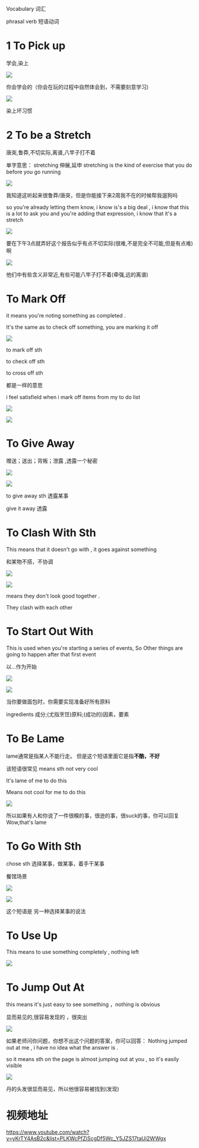 Vocabulary  词汇 

phrasal verb 短语动词



# 1 To Pick up 

学会,染上

![](1.png) 

你会学会的（你会在玩的过程中自然体会到，不需要刻意学习)



![](2.png) 



染上坏习惯



# 2 To be a  Stretch 

唐突,鲁莽,不切实际,离谱,八竿子打不着

单字意思： stretching 伸展,延申   stretching is the kind of exercise that you do before you go running 





![](3.png) 

我知道这听起来很鲁莽/唐突，但是你能接下来2周我不在的时候帮我遛狗吗

so you're already letting them know, i know is's a big deal , i know that this is a lot to ask you and you're adding that expression, i know that it's a   stretch 



![](4.png) 

要在下午3点就弄好这个报告似乎有点不切实际(很难,不是完全不可能,但是有点难)啊  





 ![](5.png)

他们中有些含义非常近,有些可能八竿子打不着(牵强,远的离谱) 



# To Mark Off

it means you're noting something as completed .

It's the same as to check off something, you are marking it off 



![](6.png) 





to mark off sth 

to check off sth 

to cross off sth 

都是一样的意思 

i feel satisfield when i mark  off items from my to do list 

![](7.png) 

![](8.png) 



# To Give Away 

赠送；送出；背叛；泄露 ,透露一个秘密

![](9.png) 

![](10.png) 



to give away sth  透露某事

give it away 透露 



# To Clash With Sth

This means that it doesn't  go with  ,  it  goes against something 

和某物不搭，不协调 

![](11.png) 



![](12.png)

means they don't look good together . 



They clash with each other 



# To Start Out With 

This is used when you're starting  a series  of events, So Other things are going to happen after that first event 



以...作为开始

![](13.png) 





![](14.png) 

当你要做面包时，你需要实现准备好所有原料

ingredients  成分;(尤指烹饪)原料;(成功的)因素，要素 



# To Be Lame 

lame通常是指某人不能行走。 但是这个短语里面它是指**不酷，不好** 

该短语很常见  means sth not very cool 



It's lame of me to do this 

Means not cool for me to do this 

![](15.png) 



所以如果有人和你说了一件很糗的事，很逊的事，很suck的事，你可以回复Wow,that's lame 

# To Go With Sth 

 chose sth 选择某事，做某事，着手干某事



餐馆场景

![](16.png) 



![](17.png) 



这个短语是 另一种选择某事的说法



# To Use Up 

This means to use something completely , nothing left 

![](18.png) 



# To Jump Out At 

this means it's just easy to see something  ，nothing is obvious 

显而易见的,很容易发现的 ，很突出

![](19.png) 



如果老师问你问题，你想不出这个问题的答案，你可以回答： Nothing jumped out at me , i have no idea what the answer is . 



so  it means sth on the  page is almost jumping out at you , so it's easily visible 



![](20.png) 

丹的头发很显而易见，所以他很容易被找到(发现) 





















# 视频地址

 https://www.youtube.com/watch?v=yKrTY4AsB2c&list=PLKWcPfZiScgDf5Wc_Y5JZS17taUi2WWgx 



